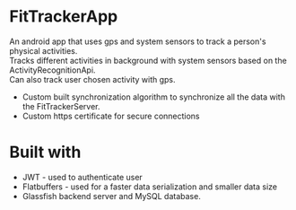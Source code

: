 # FitTrackerApp

An android app that uses gps and system sensors to track a person's physical activities. </br>
  Tracks different activities in background with system sensors based on the ActivityRecognitionApi. </br>
   Can also track user chosen activity with gps.
  
  * Custom built synchronization algorithm to synchronize all the data with the FitTrackerServer.
  * Custom https certificate for secure connections

# Built with
  * JWT - used to authenticate user
  * Flatbuffers - used for a faster data serialization and smaller data size
  * Glassfish backend server and MySQL database.
  
